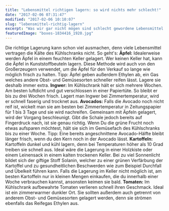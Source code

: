 ```yaml
---
title: "Lebensmittel richtigen lagern: so wird nichts mehr schlecht!"
date: "2017-02-06 07:31:47"
modified: "2017-02-06 10:10:07"
slug: "lebensmittel-richtig-lagern"
excerpt: "Was wir gar nicht mögen sind schlecht gewordene Lebensmittel. Das Wegwerfen tut uns im Herzen weh."
featuredImage: "boxes-1834416_1920.jpg"
---
```


Die richtige Lagerung kann schon viel ausmachen, denn viele Lebensmittel vertragen die Kälte des Kühlschranks nicht. So geht's: **Äpfel:** Idealerweise werden Äpfel in einem feuchten Keller gelagert. Wer keinen Keller hat, kann die Äpfel in Kunststoffbeuteln lagern. Diese Methode wird auch von den Großerzeugern verwendet, um die Äpfel für den Verkauf so lange wie möglich frisch zu halten. Tipp: Äpfel geben außerdem Ethylen ab, ein Gas welches andere Obst- und Gemüsesorten schneller reifen lässt. Lagere sie deshalb immer extra. **Ingwer:** Im Kühlschrank hält er sich mehrere Wochen. Am besten luftdicht und gut verschlossen in einer Papiertüte. So bleibt er bis zu drei Wochen frisch. Lagert man Ingwer bei Zimmertemperatur, wird er schnell faserig und trocknet aus. **Avocados:** Falls die Avocado noch nicht reif ist, wickelt man sie am besten bei Zimmertemperatur in Zeitungspapier für 1 bis 3 Tage und sie wird nachreifen. Gemeinsam mit Äpfeln gelagert, wird der Vorgang beschleunigt. Gibt die Schale jedoch bereits auf Fingerdruck nach, ist sie genau richtig. Wenn Du die grüne Frucht noch etwas aufsparen möchtest, hält sie sich im Gemüsefach des Kühlschranks bis zu einer Woche. Tipp: Eine bereits angeschnittene Avocado-Hälfte bleibt länger frisch, wenn du den Kern noch in der Avocado lässt. **Kartoffeln:** Kartoffeln dunkel und kühl lagern, denn bei Temperaturen höher als 10 Grad treiben sie schnell aus. Ideal wäre die Lagerung in einer Holzkiste oder einem Leinensack in einem kalten trockenen Keller. Bei zu viel Sonnenlicht bildet sich der giftige Stoff Solanin, welcher zu einer grünen Verfärbung der Kartoffel und zu gesundheitlichen Beschwerden wie zum Beispiel Durchfall und Übelkeit führen kann. Falls die Lagerung im Keller nicht möglich ist, am besten Kartoffeln nur in kleinen Mengen einkaufen, die du innerhalb einer Woche verbrauchen kannst, ansonsten keimen sie bald. **Tomaten:** Im Kühlschrank aufbewahrte Tomaten verlieren schnell ihren Geschmack. Ideal ist ein zimmerwarmer dunkler Ort. Sie sollten außerdem auch getrennt von anderem Obst- und Gemüsesorten gelagert werden, denn sie strömen ebenfalls das Reifegas Ethylen aus.